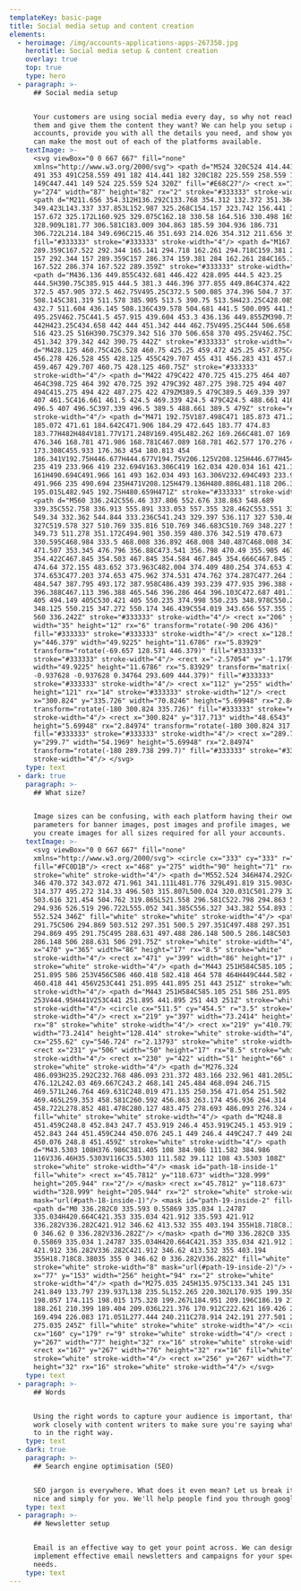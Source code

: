 ```yaml
---
templateKey: basic-page
title: Social media setup and content creation
elements:
  - heroimage: /img/accounts-applications-apps-267350.jpg
    herotitle: Social media setup & content creation
    overlay: true
    top: true
    type: hero
  - paragraph: >-
      ## Social media setup


      Your customers are using social media every day, so why not reach out to
      them and give them the content they want? We can help you setup all your
      accounts, provide you with all the details you need, and show you how you
      can make the most out of each of the platforms available.
    textImage: >-
      <svg viewBox="0 0 667 667" fill="none"
      xmlns="http://www.w3.org/2000/svg"> <path d="M524 320C524 414.441 447.441
      491 353 491C258.559 491 182 414.441 182 320C182 225.559 258.559 149 353
      149C447.441 149 524 225.559 524 320Z" fill="#E68C27"/> <rect x="131"
      y="274" width="87" height="82" rx="2" stroke="#333333" stroke-width="4"/>
      <path d="M211.656 354.312H136.292C133.768 354.312 132.372 351.384 133.961
      349.423L143.337 337.853L152.987 325.268C154.157 323.742 156.441 323.696
      157.672 325.172L160.925 329.075C162.18 330.58 164.516 330.498 165.663
      328.909L181.77 306.581C183.009 304.863 185.59 304.936 186.731
      306.722L214.184 349.696C215.46 351.693 214.026 354.312 211.656 354.312Z"
      fill="#333333" stroke="#333333" stroke-width="4"/> <path d="M167.522
      289.359C167.522 292.344 165.141 294.718 162.261 294.718C159.381 294.718
      157 292.344 157 289.359C157 286.374 159.381 284 162.261 284C165.141 284
      167.522 286.374 167.522 289.359Z" stroke="#333333" stroke-width="4"/>
      <path d="M436.136 449.855C432.681 446.422 428.095 444.5 423.25
      444.5H390.75C385.915 444.5 381.3 446.396 377.855 449.864C374.422 453.319
      372.5 457.905 372.5 462.75V495.25C372.5 500.085 374.396 504.7 377.864
      508.145C381.319 511.578 385.905 513.5 390.75 513.5H423.25C428.085 513.5
      432.7 511.604 436.145 508.136C439.578 504.681 441.5 500.095 441.5
      495.25V462.75C441.5 457.915 439.604 453.3 436.136 449.855ZM390.75
      442H423.25C434.658 442 444 451.342 444 462.75V495.25C444 506.658 434.658
      516 423.25 516H390.75C379.342 516 370 506.658 370 495.25V462.75C370
      451.342 379.342 442 390.75 442Z" stroke="#333333" stroke-width="4"/> <path
      d="M428.125 460.75C426.528 460.75 425.25 459.472 425.25 457.875C425.25
      456.278 426.528 455 428.125 455C429.707 455 431 456.283 431 457.875C431
      459.467 429.707 460.75 428.125 460.75Z" stroke="#333333"
      stroke-width="4"/> <path d="M422 479C422 470.725 415.275 464 407
      464C398.725 464 392 470.725 392 479C392 487.275 398.725 494 407
      494C415.275 494 422 487.275 422 479ZM389.5 479C389.5 469.339 397.339 461.5
      407 461.5C416.661 461.5 424.5 469.339 424.5 479C424.5 488.661 416.661
      496.5 407 496.5C397.339 496.5 389.5 488.661 389.5 479Z" stroke="#333333"
      stroke-width="4"/> <path d="M471 192.75V187.498C471 185.873 471.248
      185.072 471.61 184.642C471.906 184.29 472.645 183.77 474.83
      183.77H482H484V181.77V171.248V169.495L482.262 169.266C481.07 169.108
      476.346 168.781 471.986 168.781C467.089 168.781 462.577 170.276 459.268
      173.308C455.933 176.363 454 180.813 454
      186.341V192.75H446.677H444.677V194.75V206.125V208.125H446.677H454V235H421.306C420.034
      235 419 233.966 419 232.694V163.306C419 162.034 420.034 161 421.306
      161H490.694C491.966 161 493 162.034 493 163.306V232.694C493 233.966
      491.966 235 490.694 235H471V208.125H479.136H480.886L481.118 206.39L482.642
      195.015L482.945 192.75H480.659H471Z" stroke="#333333" stroke-width="4"/>
      <path d="M560 336.242C556.46 337.806 552.676 338.863 548.689
      339.35C552.758 336.913 555.891 333.053 557.355 328.462C553.551 330.717
      549.34 332.362 544.844 333.236C541.243 329.397 536.117 327 530.462
      327C519.578 327 510.769 335.816 510.769 346.683C510.769 348.227 510.932
      349.73 511.278 351.172C494.901 350.359 480.376 342.519 470.673
      330.595C468.984 333.5 468.008 336.892 468.008 340.487C468.008 347.312
      471.507 353.345 476.796 356.88C473.541 356.798 470.49 355.905 467.845
      354.422C467.845 354.503 467.845 354.584 467.845 354.666C467.845 364.212
      474.64 372.155 483.652 373.963C482.004 374.409 480.254 374.653 478.464
      374.653C477.203 374.653 475.962 374.531 474.762 374.287C477.264 382.108
      484.547 387.795 493.172 387.958C486.439 393.239 477.935 396.388 468.699
      396.388C467.113 396.388 465.546 396.286 464 396.103C472.687 401.75 483.041
      405 494.149 405C530.421 405 550.235 374.998 550.235 348.978C550.235
      348.125 550.215 347.272 550.174 346.439C554.019 343.656 557.355 340.203
      560 336.242Z" stroke="#333333" stroke-width="4"/> <rect x="206" y="436"
      width="35" height="12" rx="6" transform="rotate(-90 206 436)"
      fill="#333333" stroke="#333333" stroke-width="4"/> <rect x="128.571"
      y="446.379" width="49.9225" height="11.6786" rx="5.83929"
      transform="rotate(-69.657 128.571 446.379)" fill="#333333"
      stroke="#333333" stroke-width="4"/> <rect x="-2.57054" y="-1.17998"
      width="49.9225" height="11.6786" rx="5.83929" transform="matrix(-0.34764
      -0.937628 -0.937628 0.34764 293.609 444.379)" fill="#333333"
      stroke="#333333" stroke-width="4"/> <rect x="112" y="255" width="206"
      height="121" rx="14" stroke="#333333" stroke-width="12"/> <rect
      x="300.824" y="335.726" width="70.8246" height="5.69948" rx="2.84974"
      transform="rotate(-180 300.824 335.726)" fill="#333333" stroke="#333333"
      stroke-width="4"/> <rect x="300.824" y="317.713" width="48.6543"
      height="5.69948" rx="2.84974" transform="rotate(-180 300.824 317.713)"
      fill="#333333" stroke="#333333" stroke-width="4"/> <rect x="289.738"
      y="299.7" width="54.1969" height="5.69948" rx="2.84974"
      transform="rotate(-180 289.738 299.7)" fill="#333333" stroke="#333333"
      stroke-width="4"/> </svg>
    type: text
  - dark: true
    paragraph: >-
      ## What size?


      Image sizes can be confusing, with each platform having their own
      parameters for banner images, post images and profile images, we can help
      you create images for all sizes required for all your accounts.
    textImage: >-
      <svg viewBox="0 0 667 667" fill="none"
      xmlns="http://www.w3.org/2000/svg"> <circle cx="333" cy="333" r="171"
      fill="#FC0D1B"/> <rect x="468" y="275" width="90" height="71" rx="2"
      stroke="white" stroke-width="4"/> <path d="M552.524 346H474.292C471.768
      346 470.372 343.072 471.961 341.111L481.776 329L491.819 315.903C492.989
      314.377 495.272 314.33 496.503 315.807L500.024 320.031C501.279 321.535
      503.616 321.454 504.762 319.865L521.558 296.581C522.798 294.863 525.379
      294.936 526.519 296.722L555.052 341.385C556.327 343.382 554.893 346
      552.524 346Z" fill="white" stroke="white" stroke-width="4"/> <path d="M506
      291.75C506 294.869 503.512 297.351 500.5 297.351C497.488 297.351 495
      294.869 495 291.75C495 288.631 497.488 286.148 500.5 286.148C503.512
      286.148 506 288.631 506 291.75Z" stroke="white" stroke-width="4"/> <rect
      x="470" y="365" width="86" height="17" rx="8.5" stroke="white"
      stroke-width="4"/> <rect x="471" y="399" width="86" height="17" rx="8.5"
      stroke="white" stroke-width="4"/> <path d="M443 251H584C585.105 251 586
      251.895 586 253V456C586 460.418 582.418 464 578 464H449C444.582 464 441
      460.418 441 456V253C441 251.895 441.895 251 443 251Z" stroke="white"
      stroke-width="4"/> <path d="M443 251H584C585.105 251 586 251.895 586
      253V444.95H441V253C441 251.895 441.895 251 443 251Z" stroke="white"
      stroke-width="4"/> <circle cx="511.5" cy="454.5" r="3.5" stroke="white"
      stroke-width="4"/> <rect x="219" y="397" width="73.2414" height="156"
      rx="8" stroke="white" stroke-width="4"/> <rect x="219" y="410.793"
      width="73.2414" height="128.414" stroke="white" stroke-width="4"/> <circle
      cx="255.62" cy="546.724" r="2.13793" stroke="white" stroke-width="4"/>
      <rect x="231" y="506" width="50" height="17" rx="8.5" stroke="white"
      stroke-width="4"/> <rect x="230" y="422" width="51" height="66" rx="2"
      stroke="white" stroke-width="4"/> <path d="M276.324
      486.093H235.292C232.768 486.093 231.372 483.166 232.961 481.205L237.082
      476.12L242.03 469.667C243.2 468.141 245.484 468.094 246.715
      469.571L246.764 469.631C248.019 471.135 250.356 471.054 251.502
      469.465L259.353 458.581C260.592 456.863 263.174 456.936 264.314
      458.722L278.852 481.478C280.127 483.475 278.693 486.093 276.324 486.093Z"
      fill="white" stroke="white" stroke-width="4"/> <path d="M248.8
      451.459C248.8 452.843 247.7 453.919 246.4 453.919C245.1 453.919 244
      452.843 244 451.459C244 450.076 245.1 449 246.4 449C247.7 449 248.8
      450.076 248.8 451.459Z" stroke="white" stroke-width="4"/> <path
      d="M43.5303 108H376.986C381.405 108 384.986 111.582 384.986
      116V336.46H35.5303V116C35.5303 111.582 39.112 108 43.5303 108Z"
      stroke="white" stroke-width="4"/> <mask id="path-18-inside-1"
      fill="white"> <rect x="45.7812" y="118.673" width="328.999"
      height="205.944" rx="2"/> </mask> <rect x="45.7812" y="118.673"
      width="328.999" height="205.944" rx="2" stroke="white" stroke-width="8"
      mask="url(#path-18-inside-1)"/> <mask id="path-19-inside-2" fill="white">
      <path d="M0 336.282C0 335.593 0.55869 335.034 1.24787
      335.034H420.664C421.353 335.034 421.912 335.593 421.912
      336.282V336.282C421.912 346.62 413.532 355 403.194 355H18.718C8.38035 355
      0 346.62 0 336.282V336.282Z"/> </mask> <path d="M0 336.282C0 335.593
      0.55869 335.034 1.24787 335.034H420.664C421.353 335.034 421.912 335.593
      421.912 336.282V336.282C421.912 346.62 413.532 355 403.194
      355H18.718C8.38035 355 0 346.62 0 336.282V336.282Z" fill="white"
      stroke="white" stroke-width="8" mask="url(#path-19-inside-2)"/> <rect
      x="77" y="153" width="256" height="94" rx="2" stroke="white"
      stroke-width="4"/> <path d="M275.035 245H135.975C133.341 245 131.985
      241.849 133.797 239.937L138 235.5L152.265 220.302L170.935 199.358C172.094
      198.057 174.115 198.015 175.328 199.267L184.951 209.196C186.19 210.474
      188.261 210.399 189.404 209.036L221.376 170.912C222.621 169.426 224.927
      169.494 226.083 171.051L277.444 240.211C278.914 242.191 277.501 245
      275.035 245Z" fill="white" stroke="white" stroke-width="4"/> <circle
      cx="160" cy="179" r="9" stroke="white" stroke-width="4"/> <rect x="77"
      y="267" width="77" height="32" rx="16" stroke="white" stroke-width="4"/>
      <rect x="167" y="267" width="76" height="32" rx="16" fill="white"
      stroke="white" stroke-width="4"/> <rect x="256" y="267" width="77"
      height="32" rx="16" stroke="white" stroke-width="4"/> </svg>
    type: text
  - paragraph: >-
      ## Words


      Using the right words to capture your audience is important, that's why we
      work closely with content writers to make sure you're saying what you need
      to in the right way.
    type: text
  - dark: true
    paragraph: >-
      ## Search engine optimisation (SEO)


      SEO jargon is everywhere. What does it even mean? Let us break it down
      nice and simply for you. We'll help people find you through google search.
    type: text
  - paragraph: >-
      ## Newsletter setup


      Email is an effective way to get your point across. We can design and
      implement effective email newsletters and campaigns for your specific
      needs.
    type: text
---
```


